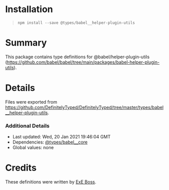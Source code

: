 # Installation
> `npm install --save @types/babel__helper-plugin-utils`

# Summary
This package contains type definitions for @babel/helper-plugin-utils (https://github.com/babel/babel/tree/main/packages/babel-helper-plugin-utils).

# Details
Files were exported from https://github.com/DefinitelyTyped/DefinitelyTyped/tree/master/types/babel__helper-plugin-utils.

### Additional Details
 * Last updated: Wed, 20 Jan 2021 19:46:04 GMT
 * Dependencies: [@types/babel__core](https://npmjs.com/package/@types/babel__core)
 * Global values: none

# Credits
These definitions were written by [ExE Boss](https://github.com/ExE-Boss).
